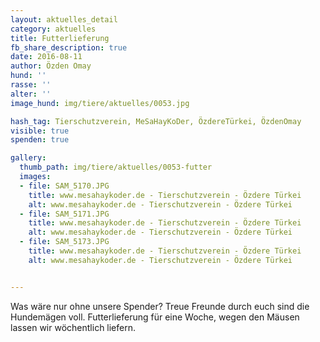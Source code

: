 ```yaml
---
layout: aktuelles_detail
category: aktuelles
title: Futterlieferung
fb_share_description: true
date: 2016-08-11
author: Özden Omay
hund: ''
rasse: ''
alter: ''
image_hund: img/tiere/aktuelles/0053.jpg

hash_tag: Tierschutzverein, MeSaHayKoDer, ÖzdereTürkei, ÖzdenOmay
visible: true
spenden: true

gallery:
  thumb_path: img/tiere/aktuelles/0053-futter
  images:
  - file: SAM_5170.JPG
    title: www.mesahaykoder.de - Tierschutzverein - Özdere Türkei
    alt: www.mesahaykoder.de - Tierschutzverein - Özdere Türkei
  - file: SAM_5171.JPG
    title: www.mesahaykoder.de - Tierschutzverein - Özdere Türkei
    alt: www.mesahaykoder.de - Tierschutzverein - Özdere Türkei
  - file: SAM_5173.JPG
    title: www.mesahaykoder.de - Tierschutzverein - Özdere Türkei
    alt: www.mesahaykoder.de - Tierschutzverein - Özdere Türkei


---
```


Was wäre nur ohne unsere Spender? Treue Freunde durch euch sind die Hundemägen voll.
Futterlieferung für eine Woche, wegen den Mäusen lassen wir wöchentlich liefern.